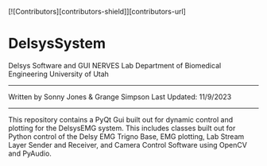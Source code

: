 <!-- PROJECT SHIELDS -->
[![Contributors][contributors-shield]][contributors-url]

# DelsysSystem
Delsys Software and GUI
NERVES Lab
Department of Biomedical Engineering
University of Utah

---

Written by Sonny Jones & Grange Simpson
Last Updated: 11/9/2023

---

This repository contains a PyQt Gui built out for dynamic control and plotting for the DelsysEMG system. This includes classes built out for Python control of the Delsy EMG Trigno Base, EMG plotting, Lab Stream Layer Sender and Receiver, and Camera Control Software using OpenCV and PyAudio.

<!-- MARKDOWN LINKS & IMAGES
[contributors-shield]: https://img.shields.io/github/contributors/othneildrew/Best-README-Template.svg?style=for-the-badge
[contributors-url]: https://github.com/sonnyjones123/DelsysSystem/graphs/contributors
-->

